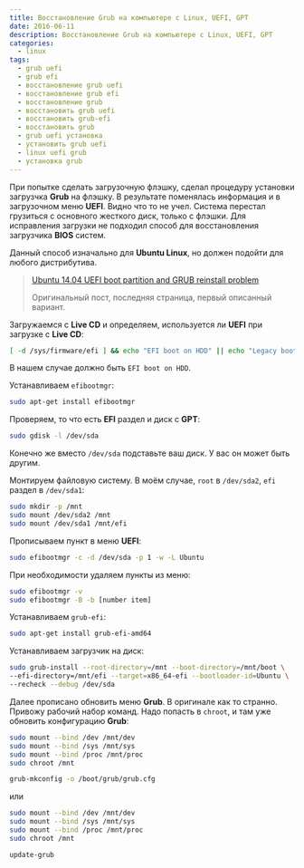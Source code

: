 ```yaml
---
title: Восстановление Grub на компьютере с Linux, UEFI, GPT
date: 2016-06-11
description: Восстановление Grub на компьютере с Linux, UEFI, GPT
categories:
  - linux
tags:
  - grub uefi
  - grub efi
  - восстановление grub uefi
  - восстановление grub efi
  - восстановление grub
  - восстановить grub uefi
  - восстановить grub-efi
  - восстановить grub
  - grub uefi установка
  - установить grub uefi
  - linux uefi grub
  - установка grub
---
```


При попытке сделать загрузочную флэшку, сделал процедуру установки загрузчка **Grub** на флэшку. В результате поменялась информация и в загрузочном меню **UEFI**. Видно что то не учел. Система перестал грузиться с основного жесткого диск, только с флэшки. Для исправления загрузки не подходил способ для восстановления загрузчика **BIOS** систем.

Данный способ изначально для **Ubuntu Linux**, но должен подойти для любого дистрибутива.

> [Ubuntu 14.04 UEFI boot partition and GRUB reinstall problem](http://ubuntuforums.org/showthread.php?t=2223856&page=3)
>
> Оригинальный пост, последняя страница, первый описанный вариант.

<!--more-->

Загружаемся с **Live CD** и определяем, используется ли **UEFI** при загрузке с **Live CD**:

```bash
[ -d /sys/firmware/efi ] && echo "EFI boot on HDD" || echo "Legacy boot on HDD"
```

В нашем случае должно быть `EFI boot on HDD`.

Устанавливаем `efibootmgr`:

```bash
sudo apt-get install efibootmgr
```

Проверяем, то что есть **EFI** раздел и диск с **GPT**:

```bash
sudo gdisk -l /dev/sda
```

Конечно же вместо `/dev/sda` подставьте ваш диск. У вас он может быть другим.

Монтируем файловую систему. В моём случае, `root` в `/dev/sda2`, `efi` раздел в `/dev/sda1`:

```bash
sudo mkdir -p /mnt
sudo mount /dev/sda2 /mnt
sudo mount /dev/sda1 /mnt/efi
```

Прописываем пункт в меню **UEFI**:

```bash
sudo efibootmgr -c -d /dev/sda -p 1 -w -L Ubuntu
```

При необходимости удаляем пункты из меню:

```bash
sudo efibootmgr -v
sudo efibootmgr -B -b [number item]
```

Устанавливаем `grub-efi`:

```bash
sudo apt-get install grub-efi-amd64
```

Устанавливаем загрузчик на диск:

```bash
sudo grub-install --root-directory=/mnt --boot-directory=/mnt/boot \
--efi-directory=/mnt/efi --target=x86_64-efi --bootloader-id=Ubuntu \
--recheck --debug /dev/sda
```

Далее прописано обновить меню **Grub**. В оригинале как то странно. Привожу рабочий набор команд. Надо попасть в `chroot`, и там уже обновить конфигурацию **Grub**:

```bash
sudo mount --bind /dev /mnt/dev
sudo mount --bind /sys /mnt/sys
sudo mount --bind /proc /mnt/proc
sudo chroot /mnt

grub-mkconfig -o /boot/grub/grub.cfg
```

или

```bash
sudo mount --bind /dev /mnt/dev
sudo mount --bind /sys /mnt/sys
sudo mount --bind /proc /mnt/proc
sudo chroot /mnt

update-grub
```
